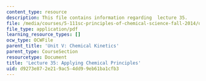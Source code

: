 ```yaml
---
content_type: resource
description: This file contains information regarding  lecture 35.
file: /media/courses/5-111sc-principles-of-chemical-science-fall-2014/d9273e872e219ac54dd99eb61ba1cfb3_MIT5_111F14_Lecture35.pdf
file_type: application/pdf
learning_resource_types: []
ocw_type: OCWFile
parent_title: 'Unit V: Chemical Kinetics'
parent_type: CourseSection
resourcetype: Document
title: 'Lecture 35: Applying Chemical Principles'
uid: d9273e87-2e21-9ac5-4dd9-9eb61ba1cfb3
---
```

